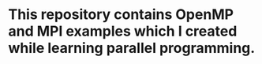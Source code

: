 # This repository contains OpenMP and MPI examples which I created while learning parallel programming.
